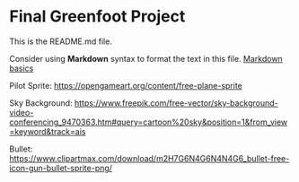 # Final Greenfoot Project
This is the README.md file.

Consider using **Markdown** syntax to format the text in this file. [Markdown basics](https://www.markdownguide.org/getting-started/)

Pilot Sprite:
https://opengameart.org/content/free-plane-sprite

Sky Background:
https://www.freepik.com/free-vector/sky-background-video-conferencing_9470363.htm#query=cartoon%20sky&position=1&from_view=keyword&track=ais

Bullet:
https://www.clipartmax.com/download/m2H7G6N4G6N4N4G6_bullet-free-icon-gun-bullet-sprite-png/